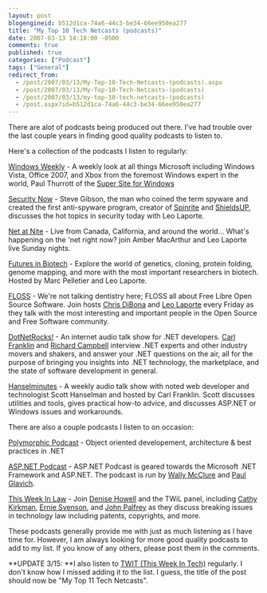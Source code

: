 ```yaml
---
layout: post
blogengineid: b512d1ca-74a6-44c3-be34-66ee950ea277
title: "My Top 10 Tech Netcasts (podcasts)"
date: 2007-03-13 14:18:00 -0500
comments: true
published: true
categories: ["Podcast"]
tags: ["General"]
redirect_from: 
  - /post/2007/03/13/My-Top-10-Tech-Netcasts-(podcasts).aspx
  - /post/2007/03/13/My-Top-10-Tech-Netcasts-(podcasts)
  - /post/2007/03/13/my-top-10-tech-netcasts-(podcasts)
  - /post.aspx?id=b512d1ca-74a6-44c3-be34-66ee950ea277
---
```

<!-- more -->

There are alot of podcasts being produced out there. I've had trouble over the last couple years in finding good quality podcasts to listen to.

Here's a collection of the podcasts I listen to regularly:

<A href="http://www.twit.tv/ww">Windows Weekly</A> - A weekly look at all things Microsoft including Windows Vista, Office 2007, and Xbox from the foremost Windows expert in the world, Paul Thurrott of the <A href="http://winsupersite.com/">Super Site for Windows</A>

<A href="http://www.twit.tv/sn">Security Now</A> - Steve Gibson, the man who coined the term spyware and created the first anti-spyware program, creator of <A href="http://spinrite.info/">Spinrite</A> and <A href="http://grc.com/">ShieldsUP</A>, discusses the hot topics in security today with Leo Laporte.

<A href="http://twit.tv/itn">Net at Nite</A> - Live from Canada, California, and around the world... What's happening on the 'net right now? join Amber MacArthur and Leo Laporte live Sunday nights.

<A href="http://www.twit.tv/fib">Futures in Biotech</A> - Explore the world of genetics, cloning, protein folding, genome mapping, and more with the most important researchers in biotech. Hosted by Marc Pelletier and Leo Laporte.

<A href="http://www.twit.tv/floss">FLOSS</A> - We're not talking dentistry here; FLOSS all about Free Libre Open Source Software. Join hosts <A href="http://www.blogger.com/profile/4865114">Chris DiBona</A> and <A href="http://leoville.com/">Leo Laporte</A> every Friday as they talk with the most interesting and important people in the Open Source and Free Software community. 

<A href="http://dotnetrocks.com/">DotNetRocks!</A> - An internet audio talk show for .NET developers. <A title=http://www.franklins.net/aboutcarl.asp href="http://www.franklins.net/aboutcarl.asp">Carl Franklin</A> and <A title=http://www.campbellassociates.ca href="http://www.campbellassociates.ca/">Richard Campbell</A> interview .NET experts and other industry movers and shakers, and answer your .NET questions on the air, all for the purpose of bringing you insights into .NET technology, the marketplace, and the state of software development in general. 

<A href="http://hanselminutes.com/">Hanselminutes</A> - A weekly audio talk show with noted web developer and technologist Scott Hanselman and hosted by Carl Franklin. Scott discusses utilities and tools, gives practical how-to advice, and discusses ASP.NET or Windows issues and workarounds.

There are also a couple podcasts I listen to on occasion:

<A href="http://www.polymorphicpodcast.com/">Polymorphic Podcast</A> - Object oriented developement, architecture &amp; best practices in .NET

<A href="http://aspnetpodcast.com/cs11/default.aspx">ASP.NET Podcast</A> - ASP.NET Podcast is geared towards the Microsoft .NET Framework and ASP.NET. The podcast is run by <A href="http://weblogs.asp.net/wallym/">Wally McClure</A> and <A href="http://weblogs.asp.net/pglavich/">Paul Glavich</A>.

<A href="http://www.twit.tv/twil">This Week In Law</A> - Join <A href="http://bgbg.blogspot.com/">Denise Howell</A> and the TWiL panel, including <A href="http://www.svmedialaw.com/">Cathy Kirkman</A>, <A href="http://www.ernietheattorney.net/">Ernie Svenson</A>, and <A href="http://blogs.law.harvard.edu/palfrey/">John Palfrey</A> as they discuss breaking issues in technology law including patents, copyrights, and more.

These podcasts generally provide me with just as much listening as I have time for. However, I am always looking for more good quality podcasts to add to my list. If you know of any others, please post them in the comments.

**UPDATE 3/15:  **I also listen to <A href="http://twit.tv">TWIT (This Week In Tech)</A> regularly. I don't know how I missed adding it to the list. I guess, the title of the post should now be "My Top 11 Tech Netcasts".
